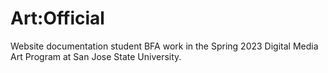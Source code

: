 # Art:Official

Website documentation student BFA work in the Spring 2023 Digital Media Art Program at San Jose State University.